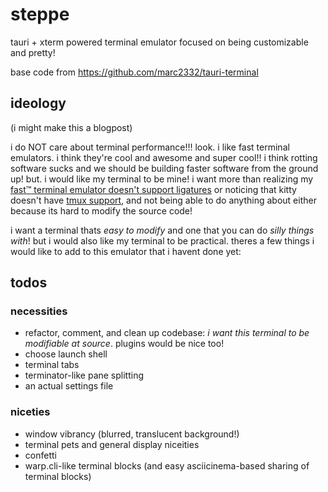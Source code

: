 # steppe

tauri + xterm powered terminal emulator focused on being customizable and pretty!

base code from https://github.com/marc2332/tauri-terminal

## ideology

(i might make this a blogpost)

i do NOT care about terminal performance!!! look. i like fast terminal emulators.
i think they're cool and awesome and super cool!! i think rotting software sucks and we should
be building faster software from the ground up! but. i would like my terminal to be mine!
i want more than realizing my [fast:tm: terminal emulator doesn't support ligatures](https://github.com/alacritty/alacritty/issues/50)
or noticing that kitty doesn't have [tmux support](https://gavinhoward.com/2022/02/goodbye-kitty/), and not
being able to do anything about either because its hard to modify the source code!

i want a terminal thats *easy to modify* and one that you can do *silly things with*! but i would
also like my terminal to be practical. theres a few things i would like to add to this emulator that i havent done yet:

## todos

### necessities

- refactor, comment, and clean up codebase: *i want this terminal to be modifiable at source*. plugins would be nice too!
- choose launch shell
- terminal tabs
- terminator-like pane splitting
- an actual settings file

### niceties

- window vibrancy (blurred, translucent background!)
- terminal pets and general display niceities
- confetti
- warp.cli-like terminal blocks (and easy asciicinema-based sharing of terminal blocks)
